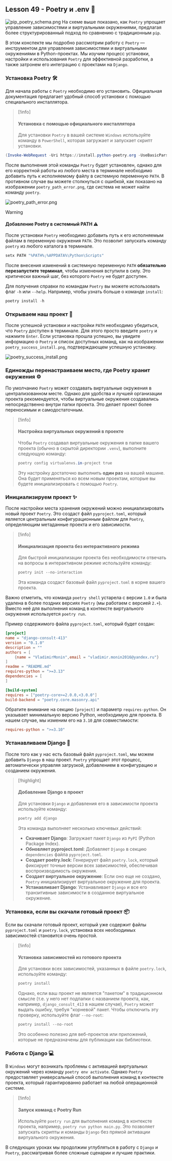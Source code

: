## Lesson 49 - Poetry и .env 🐍

![pip_poetry_schema.png](./images/pip_poetry_schema.png)
На схеме выше показано, как `Poetry` упрощает управление зависимостями и виртуальными окружениями, предлагая более структурированный подход по сравнению с традиционным `pip`.

В этом конспекте мы подробно рассмотрим работу с `Poetry` — инструментом для управления зависимостями и виртуальными окружениями в Python-проектах. Мы изучим процесс установки, настройки и использования `Poetry` для эффективной разработки, а также затронем его интеграцию с проектами на `Django`.

### Установка Poetry 🛠️

Для начала работы с `Poetry` необходимо его установить. Официальная документация предлагает удобный способ установки с помощью специального инсталлятора.

>[!info]
>#### Установка с помощью официального инсталлятора
>Для установки `Poetry` в вашей системе `Windows` используйте команду в `PowerShell`, которая загружает и запускает скрипт установки.

```powershell
(Invoke-WebRequest -Uri https://install.python-poetry.org -UseBasicParsing).Content | py -
```

После выполнения этой команды `Poetry` будет установлен, однако для его корректной работы из любого места в терминале необходимо добавить путь к исполняемому файлу в системную переменную `PATH`. В противном случае вы можете столкнуться с ошибкой, как показано на изображении `poetry_path_error.png`, где система не может найти команду `poetry`.

![poetry_path_error.png](./images/poetry_path_error.png)

>[!warning]
>#### Добавление Poetry в системный PATH ⚠️
>После установки `Poetry` необходимо добавить путь к его исполняемым файлам в переменную окружения `PATH`. Это позволит запускать команду `poetry` из любого каталога в терминале.

```powershell
setx PATH "%PATH%;%APPDATA%\Python\Scripts"
```

После внесения изменений в системную переменную `PATH` **обязательно перезапустите терминал**, чтобы изменения вступили в силу. Это критически важный шаг, без которого `Poetry` не будет доступен.

Для получения справки по командам `Poetry` вы можете использовать флаг `-h` или `--help`. Например, чтобы узнать больше о команде `install`:

```powershell
poetry install -h
```

### Открываем наш проект 📂

После успешной установки и настройки `PATH` необходимо убедиться, что `Poetry` доступен в терминале. Для этого просто введите `poetry` и нажмите `Enter`. Если установка прошла успешно, вы увидите информацию о `Poetry` и список доступных команд, как на изображении `poetry_success_install.png`, подтверждающем успешную установку.

![poetry_success_install.png](./images/poetry_success_install.png)

### Единожды перенастраиваем место, где Poetry хранит окружения ⚙️

По умолчанию `Poetry` может создавать виртуальные окружения в централизованном месте. Однако для удобства и лучшей организации проекта рекомендуется, чтобы виртуальные окружения создавались непосредственно внутри папки проекта. Это делает проект более переносимым и самодостаточным.

>[!info]
>#### Настройка виртуальных окружений в проекте
>Чтобы `Poetry` создавал виртуальные окружения в папке вашего проекта (обычно в скрытой директории `.venv`), выполните следующую команду:
>
>```powershell
>poetry config virtualenvs.in-project true
>```
>
>Эту настройку достаточно выполнить **один раз** на вашей машине. Она будет применяться ко всем новым проектам, которые вы будете инициализировать с помощью `Poetry`.

### Инициализируем проект ✨

После настройки места хранения окружений можно инициализировать новый проект `Poetry`. Это создаст файл `pyproject.toml`, который является центральным конфигурационным файлом для `Poetry`, определяющим метаданные проекта и его зависимости.

>[!info]
>#### Инициализация проекта без интерактивного режима
>Для быстрой инициализации проекта без необходимости отвечать на вопросы в интерактивном режиме используйте команду:
>
>```powershell
>poetry init --no-interaction
>```
>
>Эта команда создаст базовый файл `pyproject.toml` в корне вашего проекта.

Важно отметить, что команда `poetry shell` устарела с версии `1.0` и была удалена в более поздних версиях `Poetry` (мы работаем с версией `2.+`). Вместо неё для выполнения команд в контексте виртуального окружения используется `poetry run`.

Пример содержимого файла `pyproject.toml`, который будет создан:

```toml
[project]
name = "django-consult-413"
version = "0.1.0"
description = ""
authors = [
    {name = "VladimirMonin",email = "vladimir.monin2016@yandex.ru"}
]
readme = "README.md"
requires-python = ">=3.13"
dependencies = [
]

[build-system]
requires = ["poetry-core>=2.0.0,<3.0.0"]
build-backend = "poetry.core.masonry.api"
```

Обратите внимание на секцию `[project]` и параметр `requires-python`. Он указывает минимальную версию Python, необходимую для проекта. В нашем случае, мы изменим его на `3.10` для совместимости:

```toml
requires-python = ">=3.10"
```

### Устанавливаем Django 🚀

После того как у нас есть базовый файл `pyproject.toml`, мы можем добавить `Django` в наш проект. `Poetry` упрощает этот процесс, автоматически управляя загрузкой, добавлением в конфигурацию и созданием окружения.

>[!highlight]
>#### Добавление Django в проект
>Для установки `Django` и добавления его в зависимости проекта используйте команду:
>
>```powershell
>poetry add django
>```
>
>Эта команда выполняет несколько ключевых действий:
>- **Скачивает Django**: Загружает пакет `Django` из `PyPI` (Python Package Index).
>- **Обновляет pyproject.toml**: Добавляет `Django` в секцию `dependencies` файла `pyproject.toml`.
>- **Создает poetry.lock**: Генерирует файл `poetry.lock`, который фиксирует точные версии всех зависимостей, обеспечивая воспроизводимость окружения.
>- **Создает виртуальное окружение**: Если оно еще не создано, `Poetry` инициализирует виртуальное окружение для проекта.
>- **Устанавливает Django**: Устанавливает `Django` и все его транзитивные зависимости в созданное виртуальное окружение.

### Установка, если вы скачали готовый проект 📦

Если вы скачали готовый проект, который уже содержит файлы `pyproject.toml` и `poetry.lock`, установка всех необходимых зависимостей становится очень простой.

>[!info]
>#### Установка зависимостей из готового проекта
>Для установки всех зависимостей, указанных в файле `poetry.lock`, используйте команду:
>
>```powershell
>poetry install
>```
>
>Однако, если ваш проект не является "пакетом" в традиционном смысле (т.е. у него нет подпапки с названием проекта, как, например, `django_consult_413` в нашем случае), `Poetry` может выдать ошибку, требуя "корневой" пакет. Чтобы отключить эту проверку, используйте флаг `--no-root`:
>
>```powershell
>poetry install --no-root
>```
>
>Это особенно полезно для веб-проектов или приложений, которые не предназначены для публикации как библиотеки.

### Работа с Django 💻

В `Windows` могут возникать проблемы с активацией виртуальных окружений через команду `poetry env activate`. Однако `Poetry` предоставляет универсальный способ выполнения команд в контексте проекта, который гарантированно работает на любой операционной системе.

>[!info]
>#### Запуск команд с Poetry Run
>Используйте `poetry run` для выполнения команд в контексте проекта, например, `poetry run python main.py`. Это позволяет запускать скрипты и команды `Django` без прямой активации виртуального окружения.

В следующих уроках мы продолжим углубляться в работу с `Django` и `Poetry`, рассматривая более сложные сценарии и лучшие практики.
